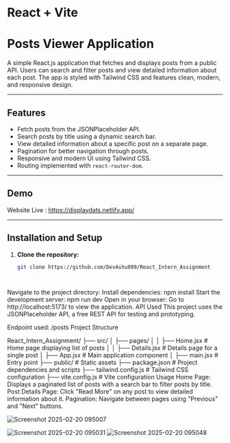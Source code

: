 # React + Vite

# Posts Viewer Application

A simple React.js application that fetches and displays posts from a public API. Users can search and filter posts and view detailed information about each post. The app is styled with Tailwind CSS and features clean, modern, and responsive design.

---

## Features

- Fetch posts from the JSONPlaceholder API.
- Search posts by title using a dynamic search bar.
- View detailed information about a specific post on a separate page.
- Pagination for better navigation through posts.
- Responsive and modern UI using Tailwind CSS.
- Routing implemented with `react-router-dom`.

---

## Demo

Website Live : https://displaydats.netlify.app/

---

## Installation and Setup

1. **Clone the repository:**
   ```bash
   git clone https://github.com/DevAshu009/React_Intern_Assignment

 
Navigate to the project directory:
Install dependencies:
  npm install
Start the development server:
  npm run dev
Open in your browser:
Go to http://localhost:5173/ to view the application.
API Used
This project uses the JSONPlaceholder API, a free REST API for testing and prototyping.

Endpoint used: /posts
Project Structure

React_Intern_Assignment/
├── src/
│   ├── pages/
│   │   ├── Home.jsx        # Home page displaying list of posts
│   │   ├── Details.jsx     # Details page for a single post
│   ├── App.jsx             # Main application component
│   ├── main.jsx            # Entry point
├── public/                 # Static assets
├── package.json            # Project dependencies and scripts
├── tailwind.config.js      # Tailwind CSS configuration
├── vite.config.js          # Vite configuration
Usage
Home Page: Displays a paginated list of posts with a search bar to filter posts by title.
Post Details Page: Click "Read More" on any post to view detailed information about it.
Pagination: Navigate between pages using "Previous" and "Next" buttons.

![Screenshot 2025-02-20 095007](https://github.com/user-attachments/assets/714da011-62b3-485e-a2af-ae1bf6b9ef8a)

![Screenshot 2025-02-20 095031](https://github.com/user-attachments/assets/db1fbe6b-5a95-45a6-84ba-a0cdfeb5c0b1)
![Screenshot 2025-02-20 095048](https://github.com/user-attachments/assets/7c10a5bd-fc5f-4d46-8210-9920503fab1f)

